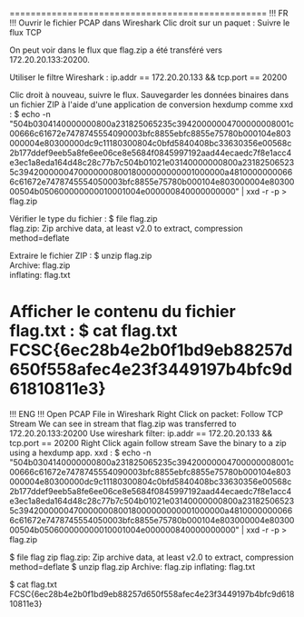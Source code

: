 =================================================
!!! FR !!!
Ouvrir le fichier PCAP dans Wireshark
Clic droit sur un paquet : Suivre le flux TCP

On peut voir dans le flux que flag.zip a été transféré vers 172.20.20.133:20200.

Utiliser le filtre Wireshark :
  ip.addr == 172.20.20.133 && tcp.port == 20200  

Clic droit à nouveau, suivre le flux.
Sauvegarder les données binaires dans un fichier ZIP à l'aide d'une application de conversion hexdump comme xxd :
$ echo -n "504b0304140000000800a231825065235c39420000004700000008001c00666c61672e7478745554090003bfc8855ebfc8855e75780b000104e803000004e80300000dc9c11180300804c0bfd5840408bc33630356e00568c2b177ddef9eeb5a8fe6ee06ce8e5684f0845997192aad44ecaedc7f8e1acc4e3ec1a8eda164d48c28c77b7c504b01021e03140000000800a231825065235c394200000047000000080018000000000001000000a48100000000666c61672e7478745554050003bfc8855e75780b000104e803000004e8030000504b050600000000010001004e000000840000000000" | xxd -r -p > flag.zip  

Vérifier le type du fichier :
$ file flag.zip  
  flag.zip: Zip archive data, at least v2.0 to extract, compression method=deflate  

Extraire le fichier ZIP :
$ unzip flag.zip  
  Archive:  flag.zip  
    inflating: flag.txt  

Afficher le contenu du fichier flag.txt :
$ cat flag.txt  
  FCSC{6ec28b4e2b0f1bd9eb88257d650f558afec4e23f3449197b4bfc9d61810811e3}  
==================================================
!!!  ENG !!!
Open PCAP File in Wireshark
Right Click on packet: Follow TCP Stream
We can see in stream that flag.zip was transferred to 172.20.20.133:20200
Use wireshark filter: ip.addr == 172.20.20.133 && tcp.port == 20200
Right Click again follow stream
Save the binary to a zip using a hexdump app. xxd :
$ echo -n "504b0304140000000800a231825065235c39420000004700000008001c00666c61672e7478745554090003bfc8855ebfc8855e75780b000104e803000004e80300000dc9c11180300804c0bfd5840408bc33630356e00568c2b177ddef9eeb5a8fe6ee06ce8e5684f0845997192aad44ecaedc7f8e1acc4e3ec1a8eda164d48c28c77b7c504b01021e03140000000800a231825065235c394200000047000000080018000000000001000000a48100000000666c61672e7478745554050003bfc8855e75780b000104e803000004e8030000504b050600000000010001004e000000840000000000" | xxd -r -p > flag.zip

$ file flag zip
	flag.zip: Zip archive data, at least v2.0 to extract, compression method=deflate
$ unzip flag.zip
	Archive:  flag.zip
		inflating: flag.txt

$ cat flag.txt
	FCSC{6ec28b4e2b0f1bd9eb88257d650f558afec4e23f3449197b4bfc9d61810811e3}
